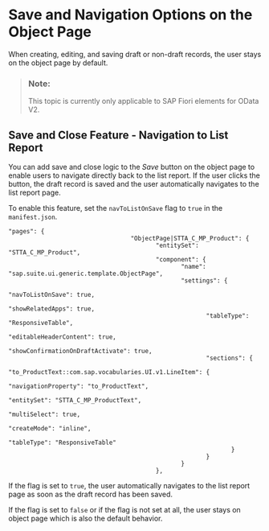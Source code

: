 <!-- loio55d81bc6997349f29e7b401ec1e16454 -->

# Save and Navigation Options on the Object Page

When creating, editing, and saving draft or non-draft records, the user stays on the object page by default.

> ### Note:  
> This topic is currently only applicable to SAP Fiori elements for OData V2.



<a name="loio55d81bc6997349f29e7b401ec1e16454__section_fk1_njb_1cb"/>

## Save and Close Feature - Navigation to List Report

You can add save and close logic to the *Save* button on the object page to enable users to navigate directly back to the list report. If the user clicks the button, the draft record is saved and the user automatically navigates to the list report page.

To enable this feature, set the `navToListOnSave` flag to `true` in the `manifest.json`.

```
"pages": {
                                  "ObjectPage|STTA_C_MP_Product": {
                                         "entitySet": "STTA_C_MP_Product",
                                         "component": {
                                                "name": "sap.suite.ui.generic.template.ObjectPage",
                                                "settings": {
                                                       "navToListOnSave": true,
                                                       "showRelatedApps": true,
                                                       "tableType": "ResponsiveTable",
                                                       "editableHeaderContent": true,
                                                       "showConfirmationOnDraftActivate": true,
                                                       "sections": {
                                                              "to_ProductText::com.sap.vocabularies.UI.v1.LineItem": {
                                                                     "navigationProperty": "to_ProductText",
                                                                     "entitySet": "STTA_C_MP_ProductText",
                                                                     "multiSelect": true,
                                                                     "createMode": "inline",
                                                                     "tableType": "ResponsiveTable"
                                                              }
                                                       }
                                                }
                                         },

```

If the flag is set to `true`, the user automatically navigates to the list report page as soon as the draft record has been saved.

If the flag is set to `false` or if the flag is not set at all, the user stays on object page which is also the default behavior.

